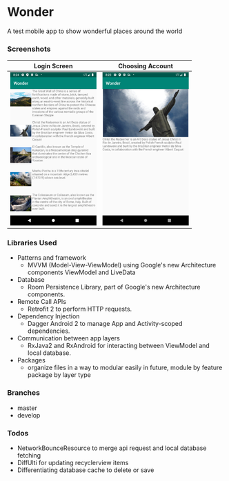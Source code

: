 # Wonder
A test mobile app to show wonderful places around the world

### Screenshots

| Login Screen | Choosing Account |
| ------ | ------ | 
|<img src="https://github.com/KaungMyat-Min/wonder/blob/master/screenshots/screen_shot2.png" width="200">|<img src="https://github.com/KaungMyat-Min/wonder/blob/master/screenshots/screen_shot1.png" width="200">|


### Libraries Used
 - Patterns and framework
    - MVVM (Model-View-ViewModel) using Google's new Architecture components ViewModel and LiveData
- Database
    - Room Persistence Library, part of Google's new Architecture components.
- Remote Call APIs
    - Retrofit 2 to perform HTTP requests.
- Dependency Injection
    - Dagger Android 2 to manage App and Activity-scoped dependencies.
- Communication between app layers
    - RxJava2 and RxAndroid for interacting between ViewModel and local database.
- Packages
    - organize files in a way to modular easily in future, module by feature package by layer type

### Branches
- master
- develop

### Todos
- NetworkBounceResource to merge api request and local database fetching
- DiffUlti for updating recyclerview items
- Differentiating database cache to delete or save
